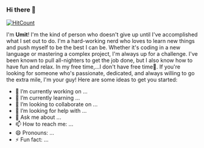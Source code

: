### Hi there 👋
  [![HitCount](https://hits.dwyl.com/isbirumit/isbirumit.svg?style=flat-square)](http://hits.dwyl.com/isbirumit/isbirumit)

<!--
**isbirumit/isbirumit** is a ✨ _special_ ✨ repository because its `README.md` (this file) appears on your GitHub profile.
-->
I'm **Umit**! I'm the kind of person who doesn't give up until I've accomplished what I set out to do. I'm a hard-working nerd who loves to learn new things and push myself to be the best I can be. Whether it's coding in a new language or mastering a complex project, I'm always up for a challenge. I've been known to pull all-nighters to get the job done, but I also know how to have fun and relax. In my free time,...I don't have free time🤔. If you're looking for someone who's passionate, dedicated, and always willing to go the extra mile, I'm your guy!
Here are some ideas to get you started:

- 🔭 I’m currently working on ...
- 🌱 I’m currently learning ...
- 👯 I’m looking to collaborate on ...
- 🤔 I’m looking for help with ...
- 💬 Ask me about ...
- 📫 How to reach me: ...
- 😄 Pronouns: ...
- ⚡ Fun fact: ...
